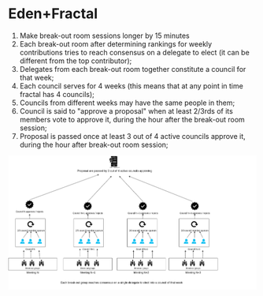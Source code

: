# Eden+Fractal

1. Make break-out room sessions longer by 15 minutes
2. Each break-out room after determining rankings for weekly contributions tries to reach consensus on a delegate to elect (it can be different from the top contributor);
3. Delegates from each break-out room together constitute a council for that week;
4. Each council serves for 4 weeks (this means that at any point in time fractal has 4 councils);
5. Councils from different weeks may have the same people in them;
6. Council is said to "approve a proposal" when at least 2/3rds of its members vote to approve it, during the hour after the break-out room session;
7. Proposal is passed once at least 3 out of 4 active councils approve it, during the hour after break-out room session;

![Councils](./Eden+fractal-consensus.drawio.png)
